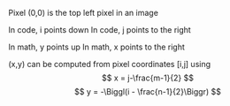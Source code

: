 Pixel (0,0) is the top left pixel in an image

In code, i points down
In code, j points to the right

In math, y points up
In math, x points to the right

(x,y) can be computed from pixel coordinates \[i,j\] using
$$
x = j-\frac{m-1}{2}
$$
$$
y = -\Biggl(i - \frac{n-1}{2}\Biggr)
$$